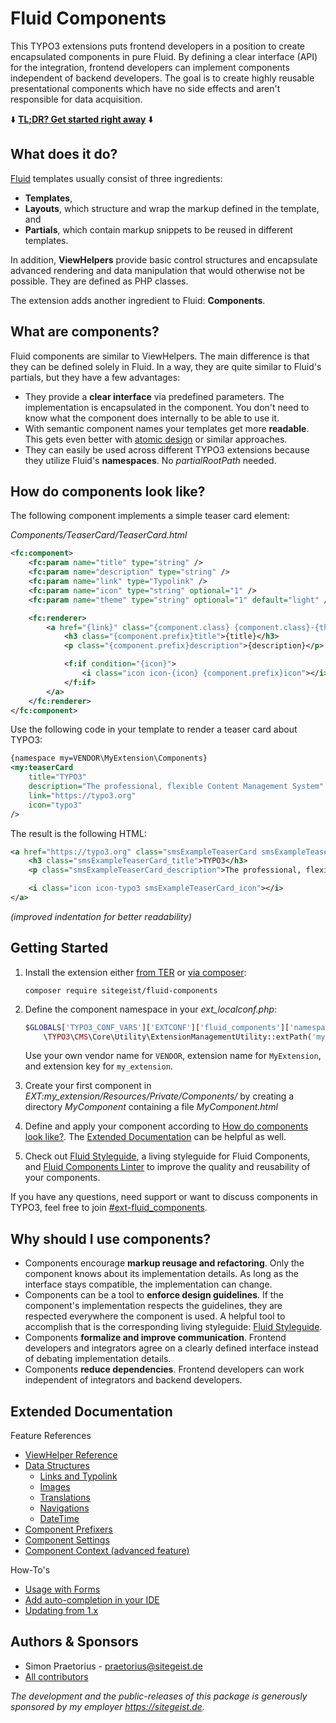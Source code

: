 # Fluid Components

This TYPO3 extensions puts frontend developers in a position to create encapsulated components
in pure Fluid. By defining a clear interface (API) for the integration, frontend developers can
implement components independent of backend developers. The goal is to create highly reusable
presentational components which have no side effects and aren't responsible for data acquisition.

⬇️ **[TL;DR? Get started right away](#getting-started)** ⬇️

## What does it do?

[Fluid](https://github.com/typo3/fluid) templates usually consist of three ingredients:

* **Templates**,
* **Layouts**, which structure and wrap the markup defined in the template, and
* **Partials**, which contain markup snippets to be reused in different templates.

In addition, **ViewHelpers** provide basic control structures and encapsulate advanced rendering and
data manipulation that would otherwise not be possible. They are defined as PHP classes.

The extension adds another ingredient to Fluid: **Components**.

## What are components?

Fluid components are similar to ViewHelpers. The main difference is that they can be defined solely in
Fluid. In a way, they are quite similar to Fluid's partials, but they have a few advantages:

* They provide a **clear interface** via predefined parameters. The implementation is encapsulated in
the component. You don't need to know what the component does internally to be able to use it.
* With semantic component names your templates get more **readable**. This gets even better with
[atomic design](http://bradfrost.com/blog/post/atomic-web-design/) or similar approaches.
* They can easily be used across different TYPO3 extensions because they utilize Fluid's
**namespaces**. No *partialRootPath* needed.

## How do components look like?

The following component implements a simple teaser card element:

*Components/TeaserCard/TeaserCard.html*

```xml
<fc:component>
    <fc:param name="title" type="string" />
    <fc:param name="description" type="string" />
    <fc:param name="link" type="Typolink" />
    <fc:param name="icon" type="string" optional="1" />
    <fc:param name="theme" type="string" optional="1" default="light" />

    <fc:renderer>
        <a href="{link}" class="{component.class} {component.class}-{theme}">
            <h3 class="{component.prefix}title">{title}</h3>
            <p class="{component.prefix}description">{description}</p>

            <f:if condition="{icon}">
                <i class="icon icon-{icon} {component.prefix}icon"></i>
            </f:if>
        </a>
    </fc:renderer>
</fc:component>
```

Use the following code in your template to render a teaser card about TYPO3:

```xml
{namespace my=VENDOR\MyExtension\Components}
<my:teaserCard
    title="TYPO3"
    description="The professional, flexible Content Management System"
    link="https://typo3.org"
    icon="typo3"
/>
```

The result is the following HTML:

```xml
<a href="https://typo3.org" class="smsExampleTeaserCard smsExampleTeaserCard-light">
    <h3 class="smsExampleTeaserCard_title">TYPO3</h3>
    <p class="smsExampleTeaserCard_description">The professional, flexible Content Management System</p>

    <i class="icon icon-typo3 smsExampleTeaserCard_icon"></i>
</a>
```
*(improved indentation for better readability)*

## Getting Started

1. Install the extension either [from TER](https://typo3.org/extensions/repository/view/fluid_components)
or [via composer](https://packagist.org/packages/sitegeist/fluid-components):

    ```
    composer require sitegeist/fluid-components
    ```

2. Define the component namespace in your *ext_localconf.php*:

	```php
	$GLOBALS['TYPO3_CONF_VARS']['EXTCONF']['fluid_components']['namespaces']['VENDOR\\MyExtension\\Components'] =
		\TYPO3\CMS\Core\Utility\ExtensionManagementUtility::extPath('my_extension', 'Resources/Private/Components');
	```

	Use your own vendor name for `VENDOR`, extension name for `MyExtension`, and extension key for `my_extension`.

3. Create your first component in *EXT:my_extension/Resources/Private/Components/* by creating a directory
*MyComponent* containing a file *MyComponent.html*

4. Define and apply your component according to [How do components look like?](#how-do-components-look-like). The [Extended Documentation](#extended-documentation)
can be helpful as well.

5. Check out [Fluid Styleguide](https://github.com/sitegeist/fluid-styleguide), a living styleguide for Fluid Components, and [Fluid Components Linter](https://github.com/sitegeist/fluid-components-linter) to improve the quality and reusability of your components.

If you have any questions, need support or want to discuss components in TYPO3, feel free to join [#ext-fluid_components](https://typo3.slack.com/archives/ext-fluid_components).

## Why should I use components?

* Components encourage **markup reusage and refactoring**. Only the component knows about its implementation
details. As long as the interface stays compatible, the implementation can change.
* Components can be a tool to **enforce design guidelines**. If the component's implementation respects the
guidelines, they are respected everywhere the component is used. A helpful tool to accomplish that is the corresponding
living styleguide: [Fluid Styleguide](https://github.com/sitegeist/fluid-styleguide).
* Components **formalize and improve communication**. Frontend developers and integrators agree on a clearly
defined interface instead of debating implementation details.
* Components **reduce dependencies**. Frontend developers can work independent of integrators and backend developers.

## Extended Documentation

Feature References

* [ViewHelper Reference](Documentation/ViewHelperReference.md)
* [Data Structures](Documentation/DataStructures.md)
    * [Links and Typolink](Documentation/DataStructures.md#links-and-typolink)
    * [Images](Documentation/DataStructures.md#images)
    * [Translations](Documentation/DataStructures.md#translations)
    * [Navigations](Documentation/DataStructures.md#navigations)
    * [DateTime](Documentation/DataStructures.md#datetime)
* [Component Prefixers](Documentation/ComponentPrefixers.md)
* [Component Settings](Documentation/ComponentSettings.md)
* [Component Context (advanced feature)](Documentation/ComponentContext.md)

How-To's

* [Usage with Forms](Documentation/Forms.md)
* [Add auto-completion in your IDE](Documentation/AutoCompletion.md)
* [Updating from 1.x](Documentation/UpdateNotes.md)

## Authors & Sponsors

* Simon Praetorius - praetorius@sitegeist.de
* [All contributors](https://github.com/sitegeist/fluid-components/graphs/contributors)

*The development and the public-releases of this package is generously sponsored
by my employer https://sitegeist.de.*
